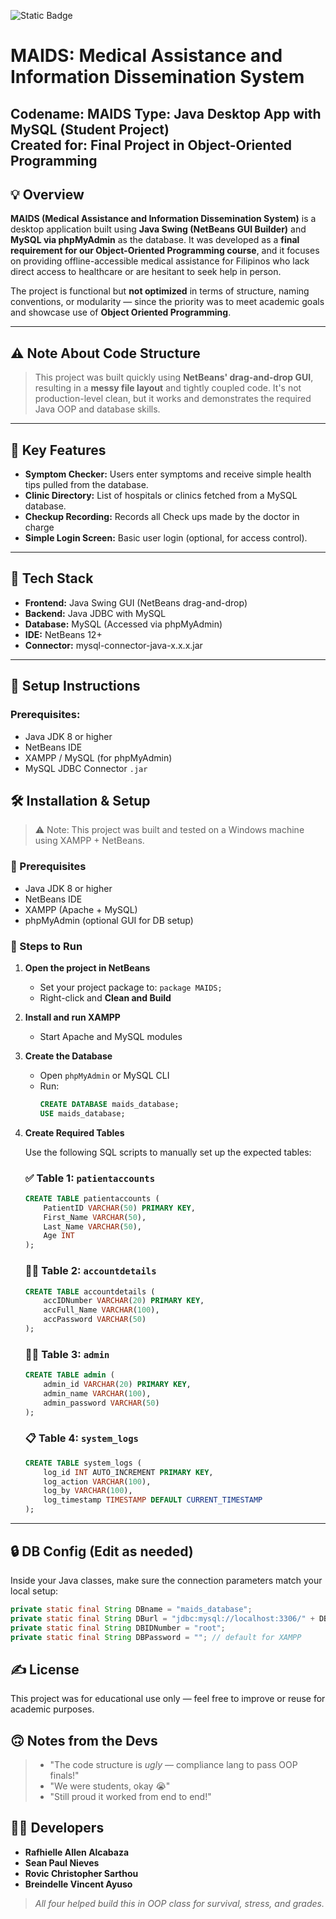 ![Static Badge](https://img.shields.io/badge/DONE-%23009943?style=for-the-badge&logo=checkmarx&logoColor=%23FFF)

# MAIDS: Medical Assistance and Information Dissemination System

**Codename:** MAIDS
**Type:** Java Desktop App with MySQL (Student Project)  
**Created for:** Final Project in Object-Oriented Programming  
---

## 💡 Overview

**MAIDS (Medical Assistance and Information Dissemination System)** is a desktop application built using **Java Swing (NetBeans GUI Builder)** and **MySQL via phpMyAdmin** as the database. It was developed as a **final requirement for our Object-Oriented Programming course**, and it focuses on providing offline-accessible medical assistance for Filipinos who lack direct access to healthcare or are hesitant to seek help in person.

The project is functional but **not optimized** in terms of structure, naming conventions, or modularity — since the priority was to meet academic goals and showcase use of **Object Oriented Programming**.

---
## ⚠️ Note About Code Structure

> This project was built quickly using **NetBeans' drag-and-drop GUI**, resulting in a **messy file layout** and tightly coupled code. It's not production-level clean, but it works and demonstrates the required Java OOP and database skills.

---

## 🎯 Key Features

- **Symptom Checker:** Users enter symptoms and receive simple health tips pulled from the database.
- **Clinic Directory:** List of hospitals or clinics fetched from a MySQL database.
- **Checkup Recording:** Records all Check ups made by the doctor in charge
- **Simple Login Screen:** Basic user login (optional, for access control).

---

## 🧰 Tech Stack

- **Frontend:** Java Swing GUI (NetBeans drag-and-drop)  
- **Backend:** Java JDBC with MySQL  
- **Database:** MySQL (Accessed via phpMyAdmin)  
- **IDE:** NetBeans 12+  
- **Connector:** mysql-connector-java-x.x.x.jar

---

## 🔌 Setup Instructions

### Prerequisites:
- Java JDK 8 or higher  
- NetBeans IDE  
- XAMPP / MySQL (for phpMyAdmin)  
- MySQL JDBC Connector `.jar`

## 🛠 Installation & Setup

> ⚠️ Note: This project was built and tested on a Windows machine using XAMPP + NetBeans.

### 🔧 Prerequisites

- Java JDK 8 or higher
- NetBeans IDE
- XAMPP (Apache + MySQL)
- phpMyAdmin (optional GUI for DB setup)

### 🚀 Steps to Run

1. **Open the project in NetBeans**
   - Set your project package to: `package MAIDS;`
   - Right-click and **Clean and Build**

2. **Install and run XAMPP**
   - Start Apache and MySQL modules

3. **Create the Database**

   - Open `phpMyAdmin` or MySQL CLI
   - Run:
     ```sql
     CREATE DATABASE maids_database;
     USE maids_database;
     ```

4. **Create Required Tables**

   Use the following SQL scripts to manually set up the expected tables:

   ### ✅ Table 1: `patientaccounts`
   ```sql
   CREATE TABLE patientaccounts (
       PatientID VARCHAR(50) PRIMARY KEY,
       First_Name VARCHAR(50),
       Last_Name VARCHAR(50),
       Age INT
   );
   ```

   ### 👩‍🏫 Table 2: `accountdetails`
   ```sql
   CREATE TABLE accountdetails (
       accIDNumber VARCHAR(20) PRIMARY KEY,
       accFull_Name VARCHAR(100),
       accPassword VARCHAR(50)
   );
   ```

   ### 👩‍💻 Table 3: `admin`
   ```sql
   CREATE TABLE admin (
       admin_id VARCHAR(20) PRIMARY KEY,
       admin_name VARCHAR(100),
       admin_password VARCHAR(50)
   );
   ```

   ### 📋 Table 4: `system_logs`
   ```sql
   CREATE TABLE system_logs (
       log_id INT AUTO_INCREMENT PRIMARY KEY,
       log_action VARCHAR(100),
       log_by VARCHAR(100),
       log_timestamp TIMESTAMP DEFAULT CURRENT_TIMESTAMP
   );
   ```
---

## 🔒 DB Config (Edit as needed)

Inside your Java classes, make sure the connection parameters match your local setup:

```java
private static final String DBname = "maids_database";
private static final String DBurl = "jdbc:mysql://localhost:3306/" + DBname;
private static final String DBIDNumber = "root";
private static final String DBPassword = ""; // default for XAMPP
```

## ✍️ License

This project was for educational use only — feel free to improve or reuse for academic purposes.

## 🙃 Notes from the Devs

> - "The code structure is *ugly* — compliance lang to pass OOP finals!"
> - "We were students, okay 😭"
> - "Still proud it worked from end to end!"

## 👨‍💻 Developers

- **Rafhielle Allen Alcabaza**
- **Sean Paul Nieves**
- **Rovic Christopher Sarthou**
- **Breindelle Vincent Ayuso**

> *All four helped build this in OOP class for survival, stress, and grades.*
